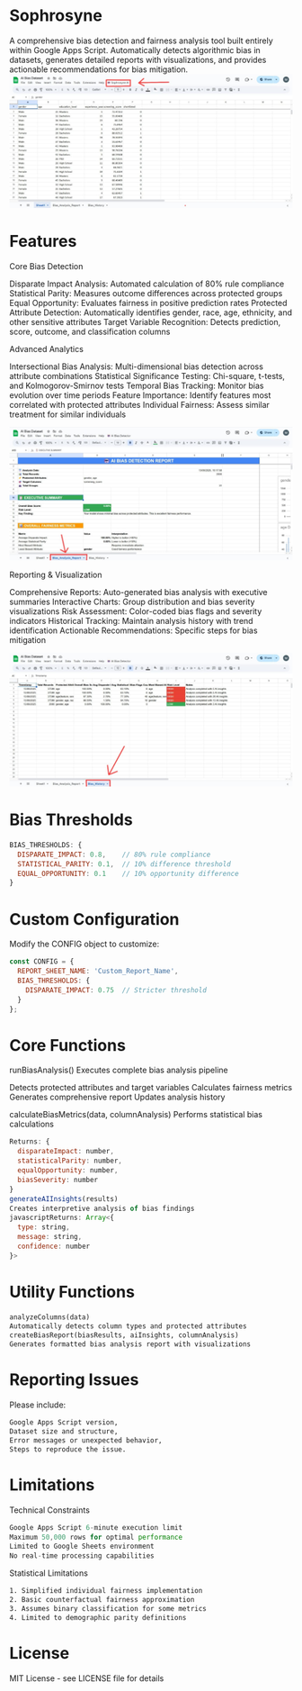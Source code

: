 # Sophrosyne
A comprehensive bias detection and fairness analysis tool built entirely within Google Apps Script. Automatically detects algorithmic bias in datasets, generates detailed reports with visualizations, and provides actionable recommendations for bias mitigation.
![imagealt](https://github.com/Mahabu-Subhani/Sophrosyne/blob/d22161fbc5e34bfc3715638eecaeb6b277cc6804/Sophrosyne%20AI%20-%20Dashboard.jpeg)
# Features

Core Bias Detection

Disparate Impact Analysis: Automated calculation of 80% rule compliance
Statistical Parity: Measures outcome differences across protected groups
Equal Opportunity: Evaluates fairness in positive prediction rates
Protected Attribute Detection: Automatically identifies gender, race, age, ethnicity, and other sensitive attributes
Target Variable Recognition: Detects prediction, score, outcome, and classification columns


Advanced Analytics

Intersectional Bias Analysis: Multi-dimensional bias detection across attribute combinations
Statistical Significance Testing: Chi-square, t-tests, and Kolmogorov-Smirnov tests
Temporal Bias Tracking: Monitor bias evolution over time periods
Feature Importance: Identify features most correlated with protected attributes
Individual Fairness: Assess similar treatment for similar individuals

![imagealt](https://github.com/Mahabu-Subhani/Sophrosyne/blob/fb128198bd8f457bd620793e718e7635cd9e6588/Report.jpeg)

Reporting & Visualization

Comprehensive Reports: Auto-generated bias analysis with executive summaries
Interactive Charts: Group distribution and bias severity visualizations
Risk Assessment: Color-coded bias flags and severity indicators
Historical Tracking: Maintain analysis history with trend identification
Actionable Recommendations: Specific steps for bias mitigation

![imagealt](https://github.com/Mahabu-Subhani/Sophrosyne/blob/a716536e670795b937505e0f885a639520e8c88c/Report%20History.jpeg)


# Bias Thresholds
``` javascript
BIAS_THRESHOLDS: {
  DISPARATE_IMPACT: 0.8,    // 80% rule compliance
  STATISTICAL_PARITY: 0.1,  // 10% difference threshold  
  EQUAL_OPPORTUNITY: 0.1    // 10% opportunity difference
}
```
# Custom Configuration
Modify the CONFIG object to customize:
```javascript
const CONFIG = {
  REPORT_SHEET_NAME: 'Custom_Report_Name',
  BIAS_THRESHOLDS: {
    DISPARATE_IMPACT: 0.75  // Stricter threshold
  }
};
```
# Core Functions
runBiasAnalysis()
Executes complete bias analysis pipeline

Detects protected attributes and target variables
Calculates fairness metrics
Generates comprehensive report
Updates analysis history

calculateBiasMetrics(data, columnAnalysis)
Performs statistical bias calculations
```javascript
Returns: {
  disparateImpact: number,
  statisticalParity: number, 
  equalOpportunity: number,
  biasSeverity: number
}
generateAIInsights(results)
Creates interpretive analysis of bias findings
javascriptReturns: Array<{
  type: string,
  message: string,
  confidence: number
}>
```
# Utility Functions
```
analyzeColumns(data)
Automatically detects column types and protected attributes
createBiasReport(biasResults, aiInsights, columnAnalysis)
Generates formatted bias analysis report with visualizations
```
# Reporting Issues
Please include:
```
Google Apps Script version,
Dataset size and structure,
Error messages or unexpected behavior,
Steps to reproduce the issue.
```
# Limitations
Technical Constraints
```javascript
Google Apps Script 6-minute execution limit
Maximum 50,000 rows for optimal performance
Limited to Google Sheets environment
No real-time processing capabilities
```
Statistical Limitations
```
1. Simplified individual fairness implementation
2. Basic counterfactual fairness approximation
3. Assumes binary classification for some metrics
4. Limited to demographic parity definitions
```
# License
MIT License - see LICENSE file for details

